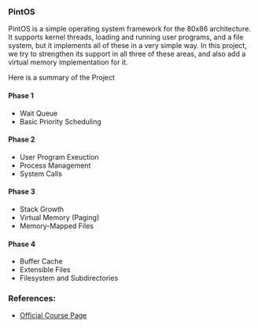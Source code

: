 ### PintOS

PintOS is a simple operating system framework for the 80x86 architecture. It supports kernel threads, loading and running user programs, and a file system, but it implements all of these in a very simple way. In this project, we try to strengthen its support in all three of these areas, and also add a virtual memory implementation for it.

Here is a summary of the Project
#### Phase 1
- Wait Queue
- Basic Priority Scheduling

#### Phase 2
- User Program Exeuction
- Process Management
- System Calls

#### Phase 3
- Stack Growth
- Virtual Memory (Paging)
- Memory-Mapped Files

#### Phase 4
- Buffer Cache
- Extensible Files
- Filesystem and Subdirectories

### References:

- [Official Course Page](http://web.stanford.edu/class/cs140/projects/pintos/pintos.html)
